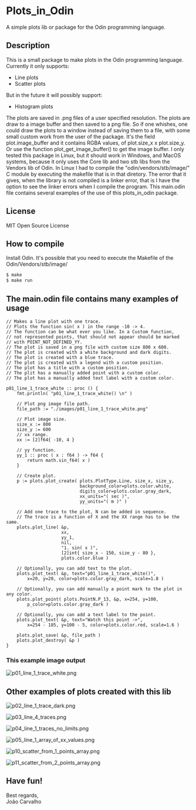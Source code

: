 # Plots_in_Odin
A simple plots lib or package for the Odin programming language.

## Description 
This is a small package to make plots in the Odin programming language. Currently it only supports: 
- Line plots
- Scatter plots

But in the future it will possibly support:
- Histogram plots

The plots are saved in .png files of a user specified resolution. The plots are draw to a image buffer and then saved to a png file. So if one whishes, one could draw the plots to a window instead of saving them to a file, with some small custom work from the user of the package. It's the field plot.image_buffer and it contains RGBA values, of plot.size_x x plot.size_y. Or use the function plot_get_image_buffer() to get the image buffer. I only tested this package in Linux, but it should work in Windows, and MacOS systems, because it only uses the Core lib and two stb libs from the Vendors lib of Odin. In Linux I had to compile the "odin/vendors/stb/image/" C module by executing the makefile that is in that diretory. The error that it gives, when the library is not compiled is a linker error, that is I have the option to see the linker errors when I compile the program. This main.odin file contains several examples of the use of this plots_in_odin package.

## License
MIT Open Source License

## How to compile
Install Odin. It's possible that you need to execute the Makefile of the Odin/Vendors/stb/image/

``` bash
$ make
$ make run
```

## The main.odin file contains many examples of usage


``` odin
// Makes a line plot with one trace.
// Plots the function sin( x ) in the range -10 -> 4.
// The function can be what ever you like. In a Custom function,
// not represented points, that should not appear should be marked
// with POINT_NOT_DEFINED_YY.
// The plot is saved in a png file with custom size 800 x 600.
// The plot is created with a white background and dark digits.
// The plot is created with a blue trace.
// The plot is created with a legend with a custom position.
// The plot has a title with a custom position.
// The plit has a manually added point with a custom color.
// The plot has a manually added text label with a custom color.

p01_line_1_trace_white :: proc () {
    fmt.println( "p01_line_1_trace_white() \n" )
    
    // Plot png image file path.
    file_path := "./images/p01_line_1_trace_white.png"

    // Plot image size.
    size_x := 800
    size_y := 600
    // xx range.
    xx := [2]f64{ -10, 4 }
    
    // yy function.
    yy_1 :: proc ( x : f64 ) -> f64 {
        return math.sin_f64( x )
    }

    // Create plot.
    p := plots.plot_create( plots.PlotType.Line, size_x, size_y,
                            background_color=plots.color.white,
                            digits_color=plots.color.gray_dark,
                            xx_units="( sec )",
                            yy_units="( m )" )
    
    // Add one trace to the plot, N can be added in sequence.
    // The trace is a function of X and the XX range has to be the same.
    plots.plot_line( &p,
                     xx,
                     yy_1,
                     nil,
                     "1. sin( x )",
                     [2]int{ size_x - 150, size_y - 80 },
                     plots.color.blue )

    // Optionally, you can add text to the plot.
    plots.plot_text( &p, text="p01_line_1_trace_white()",
        x=20, y=20, color=plots.color.gray_dark, scale=1.8 )

    // Optionally, you can add manually a point mark to the plot in any color.
    plots.plot_point( plots.PointN.P_13, &p, x=254, y=100,
        p_color=plots.color.gray_dark )

    // Optionally, you can add a text label to the point.
    plots.plot_text( &p, text="Watch this point ->", 
        x=254 - 185, y=100 - 5, color=plots.color.red, scale=1.6 )

    plots.plot_save( &p, file_path )
    plots.plot_destroy( &p )
}
```

### This example image output
![p01_line_1_trace_white.png](./images/p01_line_1_trace_white.png)

## Other examples of plots created with this lib

![p02_line_1_trace_dark.png](./images/p02_line_1_trace_dark.png) <br>

![p03_line_4_traces.png](./images/p03_line_4_traces.png) <br>

![p04_line_1_traces_no_limits.png](./images/p04_line_1_traces_no_limits.png) <br>

![p05_line_1_array_of_xx_values.png](./images/p05_line_1_array_of_xx_values.png) <br>

![p10_scatter_from_1_points_array.png](./images/p10_scatter_from_1_points_array.png) <br>

![p11_scatter_from_2_points_array.png](./images/p11_scatter_from_2_points_array.png) <br>

## Have fun!
Best regards,<br>
João Carvalho









